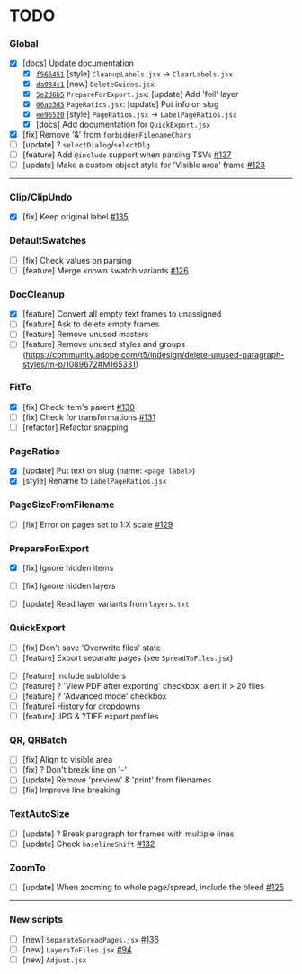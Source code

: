 # TODO

### Global
- [x] [docs] Update documentation
  - [x] [`f566451`](https://github.com/pchiorean/Indentz/commit/f558c7530239c8a8acaa6e591db7553b6819d78e) [style] `CleanupLabels.jsx` -> `ClearLabels.jsx`
  - [x] [`da984c1`](https://github.com/pchiorean/Indentz/commit/da984c163e88f568bf72eb291ccf52e651792324) [new] `DeleteGuides.jsx`
  - [x] [`5e2d6b5`](https://github.com/pchiorean/Indentz/commit/5e2d6b51b5d5045bc6e4bb6542bfb92bba042d06) `PrepareForExport.jsx`: [update] Add 'foil' layer
  - [x] [`06ab3d5`](https://github.com/pchiorean/Indentz/commit/06ab3d5ea7868698c6f814b3106646f61b4901a5) `PageRatios.jsx`: [update] Put info on slug
  - [x] [`ee96520`](https://github.com/pchiorean/Indentz/commit/ee9652084bafac7bef2a1cd76bb501bf2ca09523) [style] `PageRatios.jsx` -> `LabelPageRatios.jsx`
  - [x] [docs] Add documentation for `QuickExport.jsx`
- [x] [fix] Remove '&' from `forbiddenFilenameChars`
- [ ] [update] ? `selectDialog`/`selectDlg`
- [ ] [feature] Add `@include` support when parsing TSVs [#137](https://github.com/pchiorean/Indentz/issues/137)
- [ ] [update] Make a custom object style for 'Visible area' frame [#123](https://github.com/pchiorean/Indentz/issues/123)

---

### Clip/ClipUndo
- [x] [fix] Keep original label [#135](https://github.com/pchiorean/Indentz/issues/135)

### DefaultSwatches
- [ ] [fix] Check values on parsing
- [ ] [feature] Merge known swatch variants [#126](https://github.com/pchiorean/Indentz/issues/126)

### DocCleanup
- [x] [feature] Convert all empty text frames to unassigned
- [ ] [feature] Ask to delete empty frames
- [ ] [feature] Remove unused masters
- [ ] [feature] Remove unused styles and groups (https://community.adobe.com/t5/indesign/delete-unused-paragraph-styles/m-p/1089672#M165331)

### FitTo
- [x] [fix] Check item's parent [#130](https://github.com/pchiorean/Indentz/issues/130)
- [ ] [fix] Check for transformations [#131](https://github.com/pchiorean/Indentz/issues/131)
- [ ] [refactor] Refactor snapping

### PageRatios
- [x] [update] Put text on slug (name: `<page label>`)
- [x] [style] Rename to `LabelPageRatios.jsx`

### PageSizeFromFilename
- [ ] [fix] Error on pages set to 1:X scale [#129](https://github.com/pchiorean/Indentz/issues/129)

### PrepareForExport
- [x] [fix] Ignore hidden items
* [ ] [fix] Ignore hidden layers
- [ ] [update] Read layer variants from `layers.txt`

### QuickExport
* [ ] [fix] Don't save 'Overwrite files' state
* [ ] [feature] Export separate pages (see `SpreadToFiles.jsx`)
- [ ] [feature] Include subfolders
- [ ] [feature] ? 'View PDF after exporting' checkbox, alert if > 20 files
- [ ] [feature] ? 'Advanced mode' checkbox
- [ ] [feature] History for dropdowns
- [ ] [feature] JPG & ?TIFF export profiles

### QR, QRBatch
- [ ] [fix] Align to visible area
- [ ] [fix] ? Don't break line on '-'
- [ ] [update] Remove 'preview' & 'print' from filenames
- [ ] [fix] Improve line breaking

### TextAutoSize
- [ ] [update] ? Break paragraph for frames with multiple lines
- [ ] [update] Check `baselineShift` [#132](https://github.com/pchiorean/Indentz/issues/132)

### ZoomTo
- [ ] [update] When zooming to whole page/spread, include the bleed [#125](https://github.com/pchiorean/Indentz/issues/125)

---

### New scripts
- [ ] [new] `SeparateSpreadPages.jsx` [#136](https://github.com/pchiorean/Indentz/issues/136)
- [ ] [new] `LayersToFiles.jsx` [#94](https://github.com/pchiorean/Indentz/issues/94)
- [ ] [new] `Adjust.jsx`
